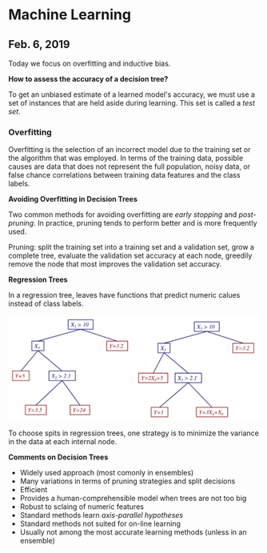 # Machine Learning 

## Feb. 6, 2019

Today we focus on overfitting and inductive bias.

**How to assess the accuracy of a decision tree?**

To get an unbiased estimate of a learned model's accuracy, we must use a set of instances that are held aside during learning. This set is called a _test set_.

### Overfitting

Overfitting is the selection of an incorrect model due to the training set or the algorithm that was employed. In terms of the training data, possible causes are data that does not represent the full population, noisy data, or false chance correlations between training data features and the class labels.

**Avoiding Overfitting in Decision Trees**

Two common methods for avoiding overfitting are _early stopping_ and _post-pruning_. In practice, pruning tends to perform better and is more frequently used.

Pruning: split the training set into a training set and a validation set, grow a complete tree, evaluate the validation set accuracy at each node, greedily remove the node that most improves the validation set accuracy.

**Regression Trees**

In a regression tree, leaves have functions that predict numeric calues instead of class labels.

![](./images/regression_trees.png)

To choose spits in regression trees, one strategy is to minimize the variance in the data at each internal node.

**Comments on Decision Trees**

- Widely used approach (most comonly in ensembles)
- Many variations in terms of pruning strategies and split decisions
- Efficient
- Provides a human-comprehensible model when trees are not too big
- Robust to sclaing of numeric features
- Standard methods learn _axis-parallel hypotheses_
- Standard methods not suited for on-line learning
- Usually not among the most accurate learning methods (unless in an ensemble)